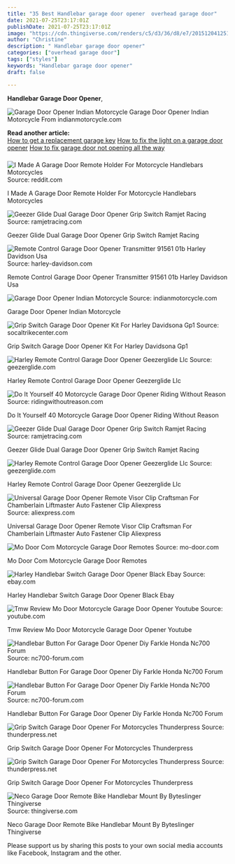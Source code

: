 ```yaml
---
title: "35 Best Handlebar garage door opener  overhead garage door"
date: 2021-07-25T23:17:01Z
publishDate: 2021-07-25T23:17:01Z
image: "https://cdn.thingiverse.com/renders/c5/d3/36/d8/e7/20151204125105_preview_featured.jpg"
author: "Christine"
description: " Handlebar garage door opener"
categories: ["overhead garage door"]
tags: ["styles"]
keywords: "Handlebar garage door opener"
draft: false

---
```

<!-- Head tag Code -->
**Handlebar Garage Door Opener**, 

![Garage Door Opener Indian Motorcycle](https://cdn1.polaris.com/globalassets/pga/accessories/indian/audio--electronics/2882132.jpg?v=5b74f5c3&amp;format=webp&amp;height=800 "Garage Door Opener Indian Motorcycle")
Garage Door Opener Indian Motorcycle From indianmotorcycle.com

**Read another article:**  
[How to get a replacement garage key](/how-to-get-a-replacement-garage-key/)
[How to fix the light on a garage door opener](/how-to-fix-the-light-on-a-garage-door-opener/)
[How to fix garage door not opening all the way](/how-to-fix-garage-door-not-opening-all-the-way/)




### 

 


![I Made A Garage Door Remote Holder For Motorcycle Handlebars Motorcycles](https://external-preview.redd.it/lQPtkGN2AuqidFHrWceqmWtBBZbn__t2Enj9Ap82s9s.jpg?auto=webp&amp;s=d9a0ce1f41d17872058e0a965fc94d3ffea43f86 "I Made A Garage Door Remote Holder For Motorcycle Handlebars Motorcycles")
Source: reddit.com

I Made A Garage Door Remote Holder For Motorcycle Handlebars Motorcycles  

![Geezer Glide Dual Garage Door Opener Grip Switch Ramjet Racing](https://cdn.shopify.com/s/files/1/0157/0363/8064/products/Blackremoteswitchclose-uptouchedupsquared1200x1200_1024x1024_2x_ca364d6b-c773-427e-98a5-2ffb3c6e6f0b_700x700.jpg?v=1607193057 "Geezer Glide Dual Garage Door Opener Grip Switch Ramjet Racing")
Source: ramjetracing.com

Geezer Glide Dual Garage Door Opener Grip Switch Ramjet Racing  

![Remote Control Garage Door Opener Transmitter 91561 01b Harley Davidson Usa](https://www.harley-davidson.com/content/dam/h-d/images/product-images/parts/batch-2/91561-01b/91561-01B_TT.tif "Remote Control Garage Door Opener Transmitter 91561 01b Harley Davidson Usa")
Source: harley-davidson.com

Remote Control Garage Door Opener Transmitter 91561 01b Harley Davidson Usa  

![Garage Door Opener Indian Motorcycle](https://cdn1.polaris.com/globalassets/pga/accessories/indian/audio--electronics/2882132.jpg?v=5b74f5c3&amp;format=webp&amp;height=800 "Garage Door Opener Indian Motorcycle")
Source: indianmotorcycle.com

Garage Door Opener Indian Motorcycle  

![Grip Switch Garage Door Opener Kit For Harley Davidsona Gp1](http://www.socaltrikecenter.com/v/vspfiles/photos/SCT_H-D_RDGP-2.jpg "Grip Switch Garage Door Opener Kit For Harley Davidsona Gp1")
Source: socaltrikecenter.com

Grip Switch Garage Door Opener Kit For Harley Davidsona Gp1  

![Harley Remote Control Garage Door Opener Geezerglide Llc](https://cdn.shopify.com/s/files/1/0280/7906/3119/products/RGwideclampcomparison1200x1200withtext_1024x1024@2x.jpg?v=1624151827 "Harley Remote Control Garage Door Opener Geezerglide Llc")
Source: geezerglide.com

Harley Remote Control Garage Door Opener Geezerglide Llc  

![Do It Yourself 40 Motorcycle Garage Door Opener Riding Without Reason](https://i0.wp.com/ridingwithoutreason.com/wp-content/uploads/2020/02/DIY-Motorcycle-Garage-Door-Opener-min.jpg?fit=640%2C511&amp;ssl=1 "Do It Yourself 40 Motorcycle Garage Door Opener Riding Without Reason")
Source: ridingwithoutreason.com

Do It Yourself 40 Motorcycle Garage Door Opener Riding Without Reason  

![Geezer Glide Dual Garage Door Opener Grip Switch Ramjet Racing](https://cdn.shopify.com/s/files/1/0157/0363/8064/products/blackandchromecutoutssquared_1024x1024_2x_ff980e48-a80f-4980-ba3c-af81eff767ba_grande.jpg?v=1607193057 "Geezer Glide Dual Garage Door Opener Grip Switch Ramjet Racing")
Source: ramjetracing.com

Geezer Glide Dual Garage Door Opener Grip Switch Ramjet Racing  

![Harley Remote Control Garage Door Opener Geezerglide Llc](https://cdn.shopify.com/s/files/1/0280/7906/3119/products/blackswitchfocustouchedup1200x1200_1200x.jpg?v=1624151827 "Harley Remote Control Garage Door Opener Geezerglide Llc")
Source: geezerglide.com

Harley Remote Control Garage Door Opener Geezerglide Llc  

![Universal Garage Door Opener Remote Visor Clip Craftsman For Chamberlain Liftmaster Auto Fastener Clip Aliexpress](https://ae01.alicdn.com/kf/HLB1CnquX5nrK1Rjy1Xcq6yeDVXaE/Universal-Garage-Door-Opener-Remote-Visor-Clip-Craftsman-For-Chamberlain-LiftMaster.jpg "Universal Garage Door Opener Remote Visor Clip Craftsman For Chamberlain Liftmaster Auto Fastener Clip Aliexpress")
Source: aliexpress.com

Universal Garage Door Opener Remote Visor Clip Craftsman For Chamberlain Liftmaster Auto Fastener Clip Aliexpress  

![Mo Door Com Motorcycle Garage Door Remotes](http://www.mo-door.com/Index_MoDoor.gif "Mo Door Com Motorcycle Garage Door Remotes")
Source: mo-door.com

Mo Door Com Motorcycle Garage Door Remotes  

![Harley Handlebar Switch Garage Door Opener Black Ebay](https://i.ebayimg.com/00/s/NzgwWDc4MQ==/z/GlAAAOSweD5Zq4mn/$_1.JPG "Harley Handlebar Switch Garage Door Opener Black Ebay")
Source: ebay.com

Harley Handlebar Switch Garage Door Opener Black Ebay  

![Tmw Review Mo Door Motorcycle Garage Door Opener Youtube](https://i.ytimg.com/vi/KMuZwnxp_ic/maxresdefault.jpg "Tmw Review Mo Door Motorcycle Garage Door Opener Youtube")
Source: youtube.com

Tmw Review Mo Door Motorcycle Garage Door Opener Youtube  

![Handlebar Button For Garage Door Opener Diy Farkle Honda Nc700 Forum](https://i.imgur.com/jGYcbsI.jpg?1 "Handlebar Button For Garage Door Opener Diy Farkle Honda Nc700 Forum")
Source: nc700-forum.com

Handlebar Button For Garage Door Opener Diy Farkle Honda Nc700 Forum  

![Handlebar Button For Garage Door Opener Diy Farkle Honda Nc700 Forum](https://i.imgur.com/HLRk4fU.jpg?1 "Handlebar Button For Garage Door Opener Diy Farkle Honda Nc700 Forum")
Source: nc700-forum.com

Handlebar Button For Garage Door Opener Diy Farkle Honda Nc700 Forum  

![Grip Switch Garage Door Opener For Motorcycles Thunderpress](https://thunderpress.net/wp-content/uploads/2013/12/GS-01a.jpg "Grip Switch Garage Door Opener For Motorcycles Thunderpress")
Source: thunderpress.net

Grip Switch Garage Door Opener For Motorcycles Thunderpress  

![Grip Switch Garage Door Opener For Motorcycles Thunderpress](https://i1.wp.com/thunderpressed.wpengine.com/wp-content/uploads/2013/12/gripswitch.jpg "Grip Switch Garage Door Opener For Motorcycles Thunderpress")
Source: thunderpress.net

Grip Switch Garage Door Opener For Motorcycles Thunderpress  

![Neco Garage Door Remote Bike Handlebar Mount By Byteslinger Thingiverse](https://cdn.thingiverse.com/renders/c5/d3/36/d8/e7/20151204125105_preview_featured.jpg "Neco Garage Door Remote Bike Handlebar Mount By Byteslinger Thingiverse")
Source: thingiverse.com

Neco Garage Door Remote Bike Handlebar Mount By Byteslinger Thingiverse  

Please support us by sharing this posts to your own social media accounts like Facebook, Instagram and the other.

